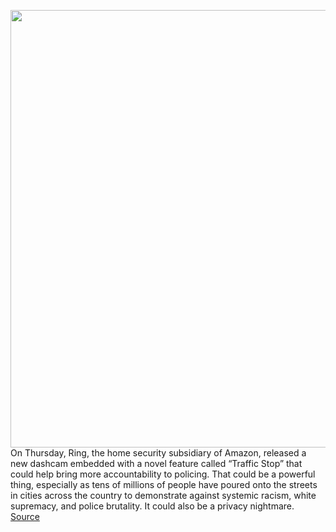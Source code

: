 <img src='https://cdn.vox-cdn.com/thumbor/Jh3Oj4LQfhKMNn9QNZaQRw0Y99o=/0x0:1920x1080/1200x800/filters:focal(807x387:1113x693)/cdn.vox-cdn.com/uploads/chorus_image/image/67469201/image__11_.0.png' width='700px' /><br/>
On Thursday, Ring, the home security subsidiary of Amazon, released a new dashcam embedded with a novel feature called “Traffic Stop” that could help bring more accountability to policing. That could be a powerful thing, especially as tens of millions of people have poured onto the streets in cities across the country to demonstrate against systemic racism, white supremacy, and police brutality. It could also be a privacy nightmare.
<a href='https://www.theverge.com/2020/9/25/21454772/amazon-ring-car-cam-traffic-stop-police-accountability'> Source <a/>